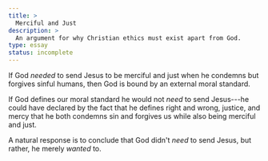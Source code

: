 ```yaml
---
title: >
  Merciful and Just
description: >
  An argument for why Christian ethics must exist apart from God.
type: essay
status: incomplete
---
```


If God _needed_ to send Jesus to be merciful and just when he condemns but forgives sinful humans, then God is bound by an external moral standard.

If God defines our moral standard he would not _need_ to send Jesus---he could have declared by the fact that he defines right and wrong, justice, and mercy that he both condemns sin and forgives us while also being merciful and just.

A natural response is to conclude that God didn't _need_ to send Jesus, but rather, he merely _wanted_ to.

